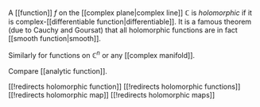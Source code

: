 
A [[function]] $f$ on the [[complex plane|complex line]] $\mathbb{C}$ is _holomorphic_ if it is complex-[[differentiable function|differentiable]]. It is a famous theorem (due to Cauchy and Goursat) that all holomorphic functions are in fact [[smooth function|smooth]].

Similarly for functions on $\mathbb{C}^n$ or any [[complex manifold]].

Compare [[analytic function]].


[[!redirects holomorphic function]]
[[!redirects holomorphic functions]]
[[!redirects holomorphic map]]
[[!redirects holomorphic maps]]
